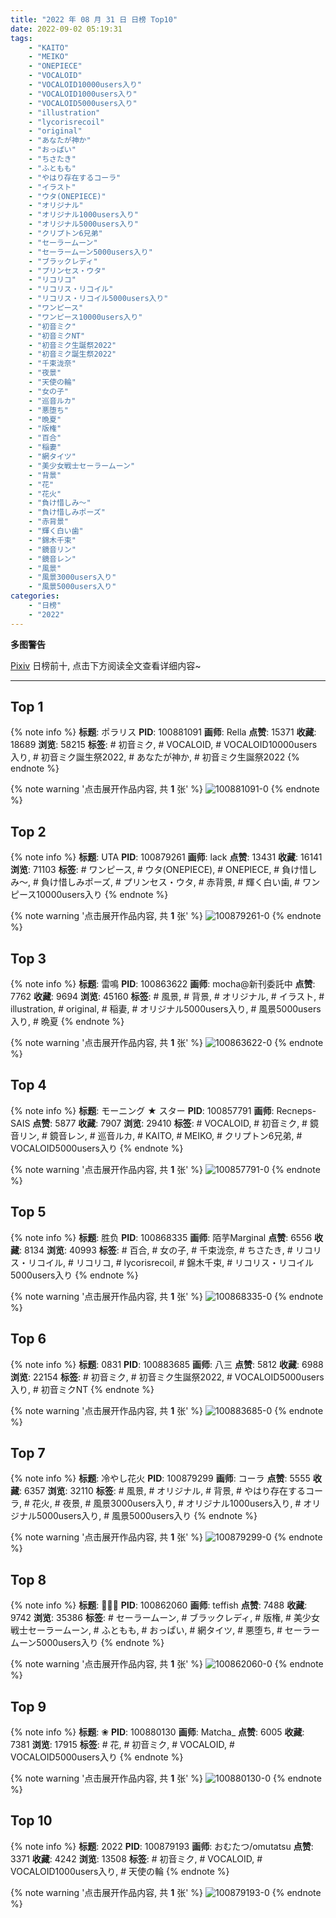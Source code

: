 ```yaml
---
title: "2022 年 08 月 31 日 日榜 Top10"
date: 2022-09-02 05:19:31
tags:
    - "KAITO"
    - "MEIKO"
    - "ONEPIECE"
    - "VOCALOID"
    - "VOCALOID10000users入り"
    - "VOCALOID1000users入り"
    - "VOCALOID5000users入り"
    - "illustration"
    - "lycorisrecoil"
    - "original"
    - "あなたが神か"
    - "おっぱい"
    - "ちさたき"
    - "ふともも"
    - "やはり存在するコーラ"
    - "イラスト"
    - "ウタ(ONEPIECE)"
    - "オリジナル"
    - "オリジナル1000users入り"
    - "オリジナル5000users入り"
    - "クリプトン6兄弟"
    - "セーラームーン"
    - "セーラームーン5000users入り"
    - "ブラックレディ"
    - "プリンセス・ウタ"
    - "リコリコ"
    - "リコリス・リコイル"
    - "リコリス・リコイル5000users入り"
    - "ワンピース"
    - "ワンピース10000users入り"
    - "初音ミク"
    - "初音ミクNT"
    - "初音ミク生誕祭2022"
    - "初音ミク誕生祭2022"
    - "千束泷奈"
    - "夜景"
    - "天使の輪"
    - "女の子"
    - "巡音ルカ"
    - "悪堕ち"
    - "晩夏"
    - "版権"
    - "百合"
    - "稲妻"
    - "網タイツ"
    - "美少女戦士セーラームーン"
    - "背景"
    - "花"
    - "花火"
    - "負け惜しみ〜"
    - "負け惜しみポーズ"
    - "赤背景"
    - "輝く白い歯"
    - "錦木千束"
    - "鏡音リン"
    - "鏡音レン"
    - "風景"
    - "風景3000users入り"
    - "風景5000users入り"
categories:
    - "日榜"
    - "2022"
---
```


<i class="fa fa-triangle-exclamation"></i>**多图警告**<i class="fa fa-triangle-exclamation"></i>

[Pixiv](https://www.pixiv.net/) 日榜前十, 点击下方阅读全文查看详细内容~

<!-- more -->

---

## Top 1

{% note info %}
**标题**: ポラリス
**PID**: 100881091 **画师**: Rella
**点赞**: 15371 **收藏**: 18689 **浏览**: 58215
**标签**: # 初音ミク, # VOCALOID, # VOCALOID10000users入り, # 初音ミク誕生祭2022, # あなたが神か, # 初音ミク生誕祭2022
{% endnote %}

{% note warning '点击展开作品内容, 共 **1** 张' %}
![100881091-0](https://i.pixiv.re/img-original/img/2022/08/31/00/39/15/100881091_p0.jpg)
{% endnote %}

## Top 2

{% note info %}
**标题**: UTA
**PID**: 100879261 **画师**: lack
**点赞**: 13431 **收藏**: 16141 **浏览**: 71103
**标签**: # ワンピース, # ウタ(ONEPIECE), # ONEPIECE, # 負け惜しみ〜, # 負け惜しみポーズ, # プリンセス・ウタ, # 赤背景, # 輝く白い歯, # ワンピース10000users入り
{% endnote %}

{% note warning '点击展开作品内容, 共 **1** 张' %}
![100879261-0](https://i.pixiv.re/img-original/img/2022/08/31/00/00/22/100879261_p0.png)
{% endnote %}

## Top 3

{% note info %}
**标题**: 雷鳴
**PID**: 100863622 **画师**: mocha@新刊委託中
**点赞**: 7762 **收藏**: 9694 **浏览**: 45160
**标签**: # 風景, # 背景, # オリジナル, # イラスト, # illustration, # original, # 稲妻, # オリジナル5000users入り, # 風景5000users入り, # 晩夏
{% endnote %}

{% note warning '点击展开作品内容, 共 **1** 张' %}
![100863622-0](https://i.pixiv.re/img-original/img/2022/08/30/09/08/19/100863622_p0.png)
{% endnote %}

## Top 4

{% note info %}
**标题**: モーニング ★ スター
**PID**: 100857791 **画师**: Recneps-SAIS
**点赞**: 5877 **收藏**: 7907 **浏览**: 29410
**标签**: # VOCALOID, # 初音ミク, # 鏡音リン, # 鏡音レン, # 巡音ルカ, # KAITO, # MEIKO, # クリプトン6兄弟, # VOCALOID5000users入り
{% endnote %}

{% note warning '点击展开作品内容, 共 **1** 张' %}
![100857791-0](https://i.pixiv.re/img-original/img/2022/08/30/00/18/22/100857791_p0.png)
{% endnote %}

## Top 5

{% note info %}
**标题**: 胜负
**PID**: 100868335 **画师**: 陌芋Marginal
**点赞**: 6556 **收藏**: 8134 **浏览**: 40993
**标签**: # 百合, # 女の子, # 千束泷奈, # ちさたき, # リコリス・リコイル, # リコリコ, # lycorisrecoil, # 錦木千束, # リコリス・リコイル5000users入り
{% endnote %}

{% note warning '点击展开作品内容, 共 **1** 张' %}
![100868335-0](https://i.pixiv.re/img-original/img/2022/08/30/16/04/13/100868335_p0.jpg)
{% endnote %}

## Top 6

{% note info %}
**标题**: 0831
**PID**: 100883685 **画师**: 八三
**点赞**: 5812 **收藏**: 6988 **浏览**: 22154
**标签**: # 初音ミク, # 初音ミク生誕祭2022, # VOCALOID5000users入り, # 初音ミクNT
{% endnote %}

{% note warning '点击展开作品内容, 共 **1** 张' %}
![100883685-0](https://i.pixiv.re/img-original/img/2022/08/31/02/47/22/100883685_p0.png)
{% endnote %}

## Top 7

{% note info %}
**标题**: 冷やし花火
**PID**: 100879299 **画师**: コーラ
**点赞**: 5555 **收藏**: 6357 **浏览**: 32110
**标签**: # 風景, # オリジナル, # 背景, # やはり存在するコーラ, # 花火, # 夜景, # 風景3000users入り, # オリジナル1000users入り, # オリジナル5000users入り, # 風景5000users入り
{% endnote %}

{% note warning '点击展开作品内容, 共 **1** 张' %}
![100879299-0](https://i.pixiv.re/img-original/img/2022/08/31/00/00/33/100879299_p0.jpg)
{% endnote %}

## Top 8

{% note info %}
**标题**: 🌙🐇🌙
**PID**: 100862060 **画师**: teffish
**点赞**: 7488 **收藏**: 9742 **浏览**: 35386
**标签**: # セーラームーン, # ブラックレディ, # 版権, # 美少女戦士セーラームーン, # ふともも, # おっぱい, # 網タイツ, # 悪堕ち, # セーラームーン5000users入り
{% endnote %}

{% note warning '点击展开作品内容, 共 **1** 张' %}
![100862060-0](https://i.pixiv.re/img-original/img/2022/08/30/06/16/49/100862060_p0.jpg)
{% endnote %}

## Top 9

{% note info %}
**标题**: ❀
**PID**: 100880130 **画师**: Matcha_
**点赞**: 6005 **收藏**: 7381 **浏览**: 17915
**标签**: # 花, # 初音ミク, # VOCALOID, # VOCALOID5000users入り
{% endnote %}

{% note warning '点击展开作品内容, 共 **1** 张' %}
![100880130-0](https://i.pixiv.re/img-original/img/2022/08/31/00/12/35/100880130_p0.png)
{% endnote %}

## Top 10

{% note info %}
**标题**: 2022
**PID**: 100879193 **画师**: おむたつ/omutatsu
**点赞**: 3371 **收藏**: 4242 **浏览**: 13508
**标签**: # 初音ミク, # VOCALOID, # VOCALOID1000users入り, # 天使の輪
{% endnote %}

{% note warning '点击展开作品内容, 共 **1** 张' %}
![100879193-0](https://i.pixiv.re/img-original/img/2022/08/31/00/00/14/100879193_p0.jpg)
{% endnote %}
